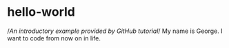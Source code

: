 # hello-world
/*An introductory example provided by GitHub tutorial*/
My name is George.  I want to code from now on in life.
